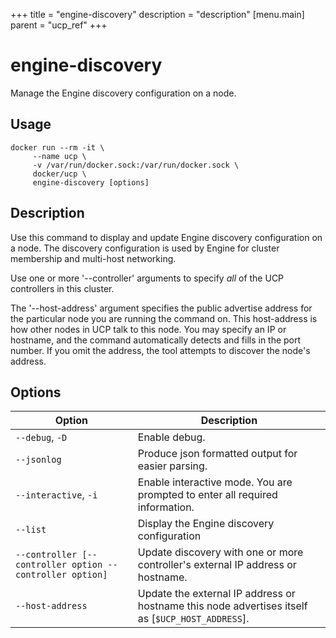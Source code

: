 +++
title = "engine-discovery"
description = "description"
[menu.main]
parent = "ucp_ref"
+++

# engine-discovery

Manage the Engine discovery configuration on a node.

## Usage

```
docker run --rm -it \
     --name ucp \
     -v /var/run/docker.sock:/var/run/docker.sock \
     docker/ucp \
     engine-discovery [options]
```

## Description

Use this command to display and update Engine discovery configuration on a node.
The discovery configuration is used by Engine for cluster membership and
multi-host networking.

Use one or more '--controller' arguments to specify *all* of the
UCP controllers in this cluster.

The '--host-address' argument specifies the public advertise address for the
particular node  you are running the command on. This host-address is how other
nodes in UCP talk to this node.  You may specify an IP or hostname, and the
command automatically detects and fills in the port number.  If you omit the
address, the tool attempts to discover the node's address.

## Options

| Option                    | Description                                                                      |
|---------------------------|----------------------------------------------------------------------------------|
| `--debug`, `-D`           | Enable debug.                                                                    |
| `--jsonlog`               | Produce json formatted output for easier parsing.                                |
| `--interactive`, `-i`     | Enable interactive mode. You are prompted to enter all required information. |
| `--list`                  | Display the Engine discovery configuration                              |
| `--controller [--controller option --controller option]`                  | Update discovery with one or more controller's external IP address or hostname.                            |
| `--host-address`                  | Update the external IP address or hostname this node advertises itself as [`$UCP_HOST_ADDRESS`].                        |
